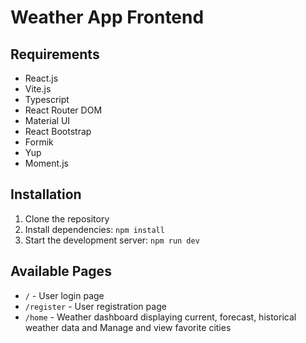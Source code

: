 # Weather App Frontend

## Requirements

- React.js
- Vite.js
- Typescript
- React Router DOM
- Material UI
- React Bootstrap
- Formik
- Yup
- Moment.js

## Installation

1. Clone the repository
2. Install dependencies: `npm install`
3. Start the development server: `npm run dev`

## Available Pages

- `/` - User login page
- `/register` - User registration page
- `/home` - Weather dashboard displaying current, forecast, historical weather data and Manage and view favorite cities
